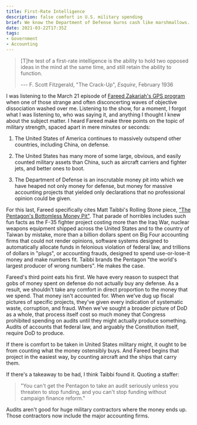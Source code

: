 ```yaml
---
title: First-Rate Intelligence
description: false comfort in U.S. military spending
brief: We know the Department of Defense burns cash like marshmallows.  So why do we keep comforting ourselves with factoids about how much we give them?
date: 2021-03-22T17:35Z
tags:
- Government
- Accounting
---
```


> [T]he test of a first-rate intelligence is the ability to hold two opposed ideas in the mind at the same time, and still retain the ability to function.
>
> --- F. Scott Fitzgerald, "The Crack-Up", _Esquire_, February 1936

I was listening to the March 21 episode of [Fareed Zakariah's GPS program](https://www.cnn.com/shows/fareed-zakaria-gps) when one of those strange and often disconcerting waves of objective dissociation washed over me.  Listening to the show, for a moment, I forgot what I was listening to, who was saying it, and anything I thought I knew about the subject matter.  I heard Fareed make three points on the topic of military strength, spaced apart in mere minutes or seconds:

1. The United States of America continues to massively outspend other countries, including China, on defense.

2.  The United States has many more of some large, obvious, and easily counted military assets than China, such as aircraft carriers and fighter jets, and better ones to boot.

3.  The Department of Defense is an inscrutable money pit into which we have heaped not only money for defense, but money for massive accounting projects that yielded only declarations that no professional opinion could be given.

For this last, Fareed specifically cites Matt Taibbi's Rolling Stone piece, ["The Pentagon's Bottomless Money Pit"](https://www.rollingstone.com/politics/politics-features/pentagon-budget-mystery-807276/). That parade of horribles includes such fun facts as the F-35 fighter project costing more than the Iraq War, nuclear weapons equipment shipped across the United States and to the country of Taiwan by mistake, more than a billion dollars spent on Big Four accounting firms that could not render opinions, software systems designed to automatically allocate funds in felonious violation of federal law, and trillions of dollars in "plugs", or accounting frauds, designed to spend use-or-lose-it money and make numbers fit.  Taibbi brands the Pentagon "the world's largest producer of wrong numbers".  He makes the case.

Fareed's third point eats his first.  We have every reason to suspect that gobs of money spent on defense do not actually buy any defense.  As a result, we shouldn't take any comfort in direct proportion to the money that we spend.  That money isn't accounted for.  When we've dug up fiscal pictures of specific projects, they've given every indication of systematic waste, corruption, and fraud.  When we've sought a broader picture of DoD as a whole, that process itself cost so much money that Congress prohibited spending on audits until they might actually produce something.  Audits of accounts that federal law, and arguably the Constitution itself, require DoD to produce.

If there is comfort to be taken in United States military might, it ought to be from counting what the money ostensibly buys.  And Fareed begins that project in the easiest way, by counting aircraft and the ships that carry them.

If there's a takeaway to be had, I think Taibbi found it.  Quoting a staffer:

> "You can't get the Pentagon to take an audit seriously unless you threaten to stop funding, and you can't stop funding without campaign finance reform."

Audits aren't good for huge military contractors where the money ends up.  Those contractors now include the major accounting firms.
